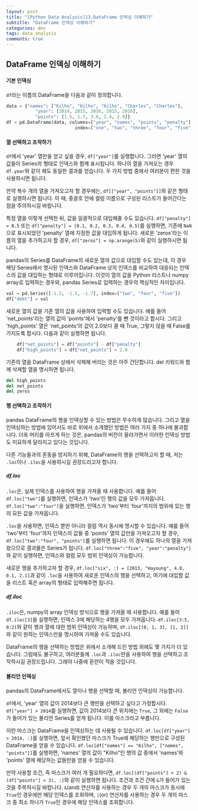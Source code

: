 ```yaml
---
layout: post
title: "[Python Data Analysis]13.DataFrame 인덱싱 이해하기"
subtitle: "DataFrame 인덱싱 이해하기"
categories: dev
tags: data_analysis
comments: true
---
```


## DataFrame 인덱싱 이해하기

#### 기본 인덱싱

`df`라는 이름의 DataFrame을 다음과 같이 정의합니다.

```python
data = {"names": ["Kilho", "Kilho", "Kilho", "Charles", "Charles"],
           "year": [2014, 2015, 2016, 2015, 2016],
           "points": [1.5, 1.7, 3.6, 2.4, 2.9]}
df = pd.DataFrame(data, columns=["year", "names", "points", "penalty"],
                          index=["one", "two", "three", "four", "five"])
```

#### 열 선택하고 조작하기

`df`에서 'year' 열만을 얻고 싶을 경우, `df["year"]`를 실행합니다. 그러면 'year' 열의 값들이 Series의 형태로 인덱스와 함께 표시됩니다. 하나의 열을 가져오는 경우 `df.year`와 같이 해도 동일한 결과를 얻습니다. 두 가지 방법 중에서 여러분이 편한 것을 사용하시면 됩니다.


만약 복수 개의 열을 가져오고자 할 경우에는, `df[["year", "points"]]`와 같은 형태로 실행하시면 됩니다. 이 때, 중괄호 안에 컬럼 이름으로 구성된 리스트가 들어간다는 점을 주의하시길 바랍니다.


특정 열을 이렇게 선택한 뒤, 값을 일괄적으로 대입해줄 수도 있습니다. `df["penalty"] = 0.5` 또는 `df["penalty"] = [0.1, 0.2, 0.3, 0.4, 0.5]`를 실행하면, 기존에 `NaN`으로 표시되었던 'penalty' 열에 지정한 값을 대입하게 됩니다. 새로운 'zeros'라는 이름의 열을 추가하고자 할 경우, `df["zeros"] = np.arange(5)`와 같이 실행하시면 됩니다.


pandas의 Series를 DataFrame의 새로운 열의 값으로 대입할 수도 있는데, 이 경우 해당 Series에서 명시된 인덱스와 DataFrame 상의 인덱스를 비교하여 대응되는 인덱스의 값을 대입하는 형태로 이루어집니다. 이것이 열의 값을 Python 리스트나 numpy array로 입력하는 경우와, pandas Series로 입력하는 경우의 핵심적인 차이입니다.

```python
val = pd.Series([-1.2, -1.5, -1.7], index=["two", "four", "five"])
df["debt"] = val
```

새로운 열의 값을 기존 열의 값을 사용하여 입력할 수도 있습니다. 예를 들어 'net_points'라는 열의 값이 'points'에서 'penalty'를 뺀 것이라고 합시다. 그리고 'high_points' 열은 'net_points'의 값이 2.0보다 클 때 True, 그렇지 않을 때 False를 가지도록 합시다. 다음과 같이 실행하면 됩니다.

```python
    df["net_points"] = df["points"] - df["penalty"]
    df["high_points"] = df["net_points"] > 2.0
```

기존의 열을 DataFrame 상에서 삭제해 버리는 것은 아주 간단합니다. del 키워드와 함께 삭제할 열을 명시하면 됩니다.

```python
del high_points
del net_points
del zeros
```

#### 행 선택하고 조작하기

pandas DataFrame의 행을 인덱싱할 수 있는 방법은 무수하게 많습니다. 그리고 열을 인덱싱하는 방법에 있어서도 바로 위에서 소개했던 방법은 여러 가지 중 하나에 불과합니다. 더욱 머리를 아프게 하는 것은, pandas의 버전이 올라가면서 이러한 인덱싱 방법도 미묘하게 달라지고 있다는 것입니다.


다른 기능들과의 혼동을 방지하기 위해, DataFrame의 행을 선택하고자 할 때, 저는 `.loc`이나 `.iloc`을 사용하시길 권장드리고자 합니다.


##### df.loc

`.loc`은, 실제 인덱스를 사용하여 행을 가져올 때 사용합니다. 예를 들어 `df.loc["two"]`를 실행하면, 인덱스가 'two'인 행의 값을 모두 가져옵니다. `df.loc["two":"four"]`을 실행하면, 인덱스가 'two'부터 'four'까지의 범위에 있는 행의 모든 값을 가져옵니다.


`.loc`을 사용하면, 인덱스 뿐만 아니라 컬럼 역시 동시에 명시할 수 있습니다. 예를 들어 'two'부터 'four'까지 인덱스의 값들 중 'points' 열의 값만을 가져오고자 할 경우, `df.loc["two":"four", "points"]`를 실행하면 됩니다. 이 경우에도 하나의 열을 가져왔으므로 결과물은 Series가 됩니다. `df.loc["three":"five", "year":"penalty"]`와 같이 실행하면, 인덱스와 컬럼 모두 범위 인덱싱이 가능합니다.


새로운 행을 추가하고자 할 경우, `df.loc["six", :] = [2013, "Hayoung", 4.0, 0.1, 2.1]`과 같이 `.loc`을 사용하여 새로운 인덱스의 행을 선택하고, 여기에 대입할 값을 리스트 혹은 array의 형태로 입력해주면 됩니다.


##### df.iloc

`.iloc`은, numpy의 array 인덱싱 방식으로 행을 가져올 때 사용합니다. 예를 들어 `df.iloc[3]`을 실행하면, 인덱스 3에 해당하는 4행을 모두 가져옵니다. `df.iloc[3:5, 0:2]`와 같이 행과 열에 대한 범위 인덱싱이 가능하며, `df.iloc[[0, 1, 3], [1, 2]]`와 같이 원하는 인덱스만을 명시하여 가져올 수도 있습니다.


DataFrame의 행을 선택하는 방법은 위에서 소개해 드린 방법 외에도 몇 가지가 더 있습니다. 그럼에도 불구하고, 여러분들께 `.loc`과 `.iloc`만을 사용하여 행을 선택하고 조작하시길 권장드립니다. 그래야 나중에 혼란이 적을 것입니다.


#### 불리언 인덱싱

pandas의 DataFrame에서도 열이나 행을 선택할 때, 불리언 인덱싱이 가능합니다.


`df`에서, 'year' 열의 값이 2014보다 큰 행만을 선택하고 싶다고 가정합시다. `df["year"] > 2014`를 실행하면, 값이 2014보다 큰 위치에는 `True`, 그 외에는 `False`가 들어가 있는 불리언 Series를 얻게 됩니다. 이를 마스크라고 부릅니다.


이런 마스크는 DataFrame을 인덱싱하는 데 사용될 수 있습니다. `df.loc[df["year"] > 2014, :]`를 실행하면, 앞서 확인했던 마스크가 True에 해당하는 행만으로 구성된 DataFrame을 얻을 수 있습니다. `df.loc[df["names"] == "Kilho", ["names", "points"]]`를 실행하면, 'names' 열의 값이 "Kilho"인 행의 값 중에서 'names'와 'points' 열에 해당하는 값들만을 얻을 수 있습니다.


만약 사용할 조건, 즉 마스크가 여러 개 필요하다면, `df.loc[(df["points"] > 2) & (df["points"] < 3), :]`와 같이 실행하면 됩니다. 조건과 조건 간에 `&`가 들어가 있는 것을 주목하시길 바랍니다. `&`(and) 연산자를 사용하는 경우 두 개의 마스크가 동시에 `True`인 경우에만 해당 인덱스를 조회하며, `|`(or) 연산자를 사용하는 경우 두 개의 마스크 중 최소 하나가 `True`인 경우에 해당 인덱스를 조회합니다.